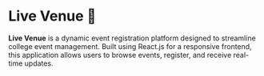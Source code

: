 # Live Venue 🎉

**Live Venue** is a dynamic event registration platform designed to streamline college event management. Built using React.js for a responsive frontend, this application allows users to browse events, register, and receive real-time updates.
